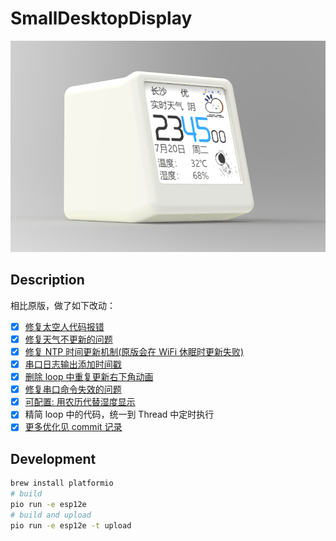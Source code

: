 # SmallDesktopDisplay

![渲染图](./images/render.png)

## Description

相比原版，做了如下改动：

- [x] [修复太空人代码报错](https://github.com/zhangnew/SmallDesktopDisplay/commit/f00e219d092e58ba779a4b3be955c99dc6b7c01b)
- [x] [修复天气不更新的问题](https://github.com/zhangnew/SmallDesktopDisplay/commit/177a9887b00bb58bfab121f21ce5c5e36c6609c5)
- [x] [修复 NTP 时间更新机制(原版会在 WiFi 休眠时更新失败)](https://github.com/zhangnew/SmallDesktopDisplay/commit/adaa7b4f02e187a7ad8397c01106c354f03120c5)
- [x] [串口日志输出添加时间戳](https://github.com/zhangnew/SmallDesktopDisplay/commit/f2d5da7f837646306de75ab2dbe478775198b21b)
- [x] [删除 loop 中重复更新右下角动画](https://github.com/zhangnew/SmallDesktopDisplay/commit/9b36c65241414e32d03063cd8c3b757e524b5138)
- [x] [修复串口命令失效的问题](https://github.com/zhangnew/SmallDesktopDisplay/commit/17788f96137544e1167d95dfd18ab5a7853d9306)
- [x] [可配置: 用农历代替湿度显示](https://github.com/zhangnew/SmallDesktopDisplay/commit/ebc5129690066e4715ce7ddd47d57ecf139f8dd1)
- [x] 精简 loop 中的代码，统一到 Thread 中定时执行
- [x] [更多优化见 commit 记录](https://github.com/zhangnew/SmallDesktopDisplay/commits/main)

## Development

```bash
brew install platformio
# build
pio run -e esp12e
# build and upload
pio run -e esp12e -t upload
```
